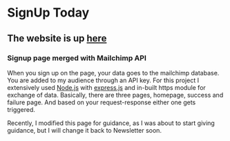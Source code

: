 # SignUp Today
## The website is up [here](https://powerful-fjord-82602.herokuapp.com/)

### Signup page merged with Mailchimp API
When you sign up on the page, your data goes to the mailchimp database.
You are added to my audience through an API key.
For this project I extensively used [Node.js](https://nodejs.org/en/) with [express.js](https://expressjs.com/) and in-built https module for exchange of data.
Basically, there are three pages, homepage, success and failure page. And based on your request-response either one gets triggered.

Recently, I modified this page for guidance, as I was about to start giving guidance, but I will change it back to Newsletter soon.